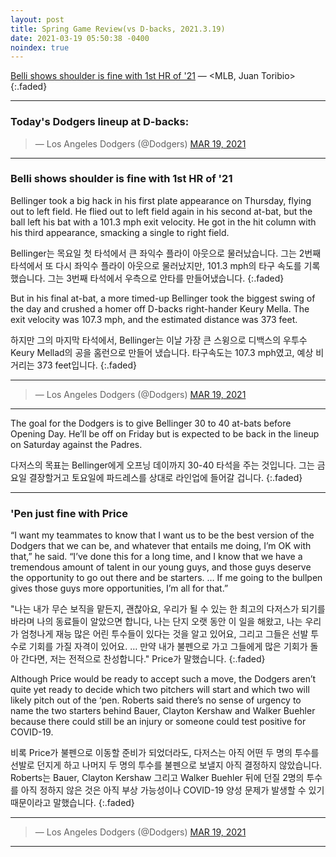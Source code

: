 ```yaml
---
layout: post
title: Spring Game Review(vs D-backs, 2021.3.19)
date: 2021-03-19 05:50:38 -0400
noindex: true
---
```


[Belli shows shoulder is fine with 1st HR of '21](https://www.mlb.com/dodgers/news/cody-bellinger-hits-first-home-run-of-2021) &mdash; <MLB, Juan Toribio>
{:.faded}

---

### Today's Dodgers lineup at D-backs:

<script async src="//platform.twitter.com/widgets.js" charset="utf-8"></script>
<blockquote class="twitter-tweet" data-lang="en">
  &mdash; Los Angeles Dodgers (@Dodgers)
  <a href="https://twitter.com/Dodgers/status/1372611006082392064">MAR 19, 2021</a>
</blockquote>

---

### Belli shows shoulder is fine with 1st HR of '21
Bellinger took a big hack in his first plate appearance on Thursday, flying out to left field. He flied out to left field again in his second at-bat, but the ball left his bat with a 101.3 mph exit velocity. He got in the hit column with his third appearance, smacking a single to right field.

Bellinger는 목요일 첫 타석에서 큰 좌익수 플라이 아웃으로 물러났습니다. 그는 2번째 타석에서 또 다시 좌익수 플라이 아웃으로 물러났지만, 101.3 mph의 타구 속도를 기록했습니다. 그는 3번째 타석에서 우측으로 안타를 만들어냈습니다.
{:.faded}

But in his final at-bat, a more timed-up Bellinger took the biggest swing of the day and crushed a homer off D-backs right-hander Keury Mella. The exit velocity was 107.3 mph, and the estimated distance was 373 feet.

하지만 그의 마지막 타석에서, Bellinger는 이날 가장 큰 스윙으로 디백스의 우투수 Keury Mellad의 공을 홈런으로 만들어 냈습니다. 타구속도는 107.3 mph였고, 예상 비거리는 373 feet입니다.
{:.faded}

---

<script async src="//platform.twitter.com/widgets.js" charset="utf-8"></script>
<blockquote class="twitter-tweet" data-lang="en">
  &mdash; Los Angeles Dodgers (@Dodgers)
  <a href="https://twitter.com/Dodgers/status/1372680059354447872">MAR 19, 2021</a>
</blockquote>

---

The goal for the Dodgers is to give Bellinger 30 to 40 at-bats before Opening Day. He’ll be off on Friday but is expected to be back in the lineup on Saturday against the Padres.

다저스의 목표는 Bellinger에게 오프닝 데이까지 30-40 타석을 주는 것입니다. 그는 금요일 결장할거고 토요일에 파드레스를 상대로 라인업에 들어갈 겁니다.
{:.faded}

---

### 'Pen just fine with Price
“I want my teammates to know that I want us to be the best version of the Dodgers that we can be, and whatever that entails me doing, I’m OK with that,” he said. “I’ve done this for a long time, and I know that we have a tremendous amount of talent in our young guys, and those guys deserve the opportunity to go out there and be starters. … If me going to the bullpen gives those guys more opportunities, I’m all for that.”

"나는 내가 무슨 보직을 맡든지, 괜찮아요, 우리가 될 수 있는 한 최고의 다저스가 되기를 바라며 나의 동료들이 알았으면 합니다, 나는 단지 오랫 동안 이 일을 해왔고, 나는 우리가 엄청나게 재능 많은 어린 투수들이 있다는 것을 알고 있어요, 그리고 그들은 선발 투수로 기회를 가질 자격이 있어요. … 만약 내가 불펜으로 가고 그들에게 많은 기회가 돌아 간다면, 저는 전적으로 찬성합니다." Price가 말했습니다.
{:.faded}

Although Price would be ready to accept such a move, the Dodgers aren’t quite yet ready to decide which two pitchers will start and which two will likely pitch out of the ‘pen. Roberts said there’s no sense of urgency to name the two starters behind Bauer, Clayton Kershaw and Walker Buehler because there could still be an injury or someone could test positive for COVID-19.

비록 Price가 불펜으로 이동할 준비가 되었더라도, 다저스는 아직 어떤 두 명의 투수를 선발로 던지게 하고 나머지 두 명의 투수를 불펜으로 보낼지 아직 결정하지 않았습니다. Roberts는 Bauer, Clayton Kershaw 그리고 Walker Buehler 뒤에 던질 2명의 투수를 아직 정하지 않은 것은 아직 부상 가능성이나 COVID-19 양성 문제가 발생할 수 있기 때문이라고 말했습니다.
{:.faded}

---

<script async src="//platform.twitter.com/widgets.js" charset="utf-8"></script>
<blockquote class="twitter-tweet" data-lang="en">
  &mdash; Los Angeles Dodgers (@Dodgers)
  <a href="https://twitter.com/Dodgers/status/1372654897041006592">MAR 19, 2021</a>
</blockquote>

---
